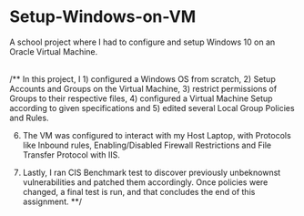 # Setup-Windows-on-VM
A school project where I had to configure and setup Windows 10 on an Oracle Virtual Machine.

<br>
/**
In this project, I 
1) configured a Windows OS from scratch, 
2) Setup Accounts and Groups on the Virtual Machine, 
3) restrict permissions of Groups to their respective files, 
4) configured a Virtual Machine Setup according to given specifications and 
5) edited several Local Group Policies and Rules.

6) The VM was configured to interact with my Host Laptop, 
with Protocols like Inbound rules, 
Enabling/Disabled Firewall Restrictions and 
File Transfer Protocol with IIS.

7) Lastly, I ran CIS Benchmark test to discover previously unbeknownst vulnerabilities and patched 
them accordingly. Once policies were changed, a final test is run, and that concludes the end of 
this assignment.
**/

